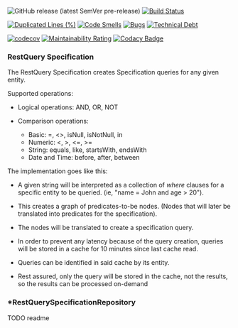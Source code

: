 ![GitHub release (latest SemVer pre-release)](https://img.shields.io/github/v/release/prulloac/spring-restquery?include_prereleases&sort=semver)
[![Build Status](https://img.shields.io/travis/prulloac/spring-restquery/develop?logo=travis)](https://travis-ci.org/prulloac/spring-restquery)

[![Duplicated Lines (%)](https://sonarcloud.io/api/project_badges/measure?project=prulloac_spring-restquery&metric=duplicated_lines_density)](https://sonarcloud.io/dashboard?id=prulloac_spring-restquery)
[![Code Smells](https://sonarcloud.io/api/project_badges/measure?project=prulloac_spring-restquery&metric=code_smells)](https://sonarcloud.io/dashboard?id=prulloac_spring-restquery)
[![Bugs](https://sonarcloud.io/api/project_badges/measure?project=prulloac_spring-restquery&metric=bugs)](https://sonarcloud.io/dashboard?id=prulloac_spring-restquery)
[![Technical Debt](https://sonarcloud.io/api/project_badges/measure?project=prulloac_spring-restquery&metric=sqale_index)](https://sonarcloud.io/dashboard?id=prulloac_spring-restquery)

[![codecov](https://codecov.io/gh/prulloac/spring-restquery/branch/develop/graph/badge.svg)](https://codecov.io/gh/prulloac/spring-restquery)
[![Maintainability Rating](https://sonarcloud.io/api/project_badges/measure?project=prulloac_spring-restquery&metric=sqale_rating)](https://sonarcloud.io/dashboard?id=prulloac_spring-restquery)
[![Codacy Badge](https://app.codacy.com/project/badge/Grade/8bc978a93b0544ec8511efe83c870fdc)](https://www.codacy.com/manual/pablo.ulloac/spring-restquery?utm_source=github.com&amp;utm_medium=referral&amp;utm_content=prulloac/spring-restquery&amp;utm_campaign=Badge_Grade)

### RestQuery Specification

The RestQuery Specification creates Specification queries for any given entity.

Supported operations:
-   Logical operations: AND, OR, NOT

-   Comparison operations:
    -   Basic: =, <>, isNull, isNotNull, in 
    -   Numeric: <, >, <=, >=
    -   String: equals, like, startsWith, endsWith
    -   Date and Time: before, after, between
    
The implementation goes like this: 
-   A given string will be interpreted as a collection of _where_ clauses for a specific entity to be queried. (ie, "name = John and age > 20"). 

-   This creates a graph of predicates-to-be nodes. (Nodes that will later be translated into predicates for the specification).

-   The nodes will be translated to create a specification query.

-   In order to prevent any latency because of the query creation, queries will be stored in a cache 
for 10 minutes since last cache read. 

-   Queries can be identified in said cache by its entity.

-   Rest assured, only the query will be stored in the cache, not the results, so the results can be processed on-demand

### *RestQuerySpecificationRepository

TODO readme
